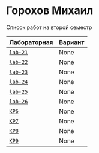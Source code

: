 # Горохов Михаил
<summary>Список работ на второй семестр</summary>


| **Лабораторная**                                                              | **Вариант**                       |
|-------------------------------------------------------------------------------|-----------------------------------|
| [`lab-21`](https://github.com/Maxsmile123/MAI_109B_22/tree/main/Gorohov/lab21) | None                              |
| [`lab-22`](https://github.com/Maxsmile123/MAI_109B_22/tree/main/Gorohov/lab22) | None   |
| [`lab-23`](https://github.com/Maxsmile123/MAI_109B_22/tree/main/Gorohov/lab23) | None                   |
| [`lab-24`](https://github.com/Maxsmile123/MAI_109B_22/tree/main/Gorohov/lab24) | None                |
| [`lab-25`](https://github.com/Maxsmile123/MAI_109B_22/tree/main/Gorohov/lab25) | None                 |
| [`lab-26`](https://github.com/Maxsmile123/MAI_109B_22/tree/main/Gorohov/lab26) | None |
| [`KP6`](https://github.com/Maxsmile123/MAI_109B_22/tree/main/Gorohov/KP6)      | None                  |
| [`KP7`](https://github.com/Maxsmile123/MAI_109B_22/tree/main/Gorohov/KP7)      | None                  |
| [`KP8`](https://github.com/Maxsmile123/MAI_109B_22/tree/main/Gorohov/KP8)      | None                 |
| [`KP9`](https://github.com/Maxsmile123/MAI_109B_22/tree/main/Gorohov/KP9)      | None                  |